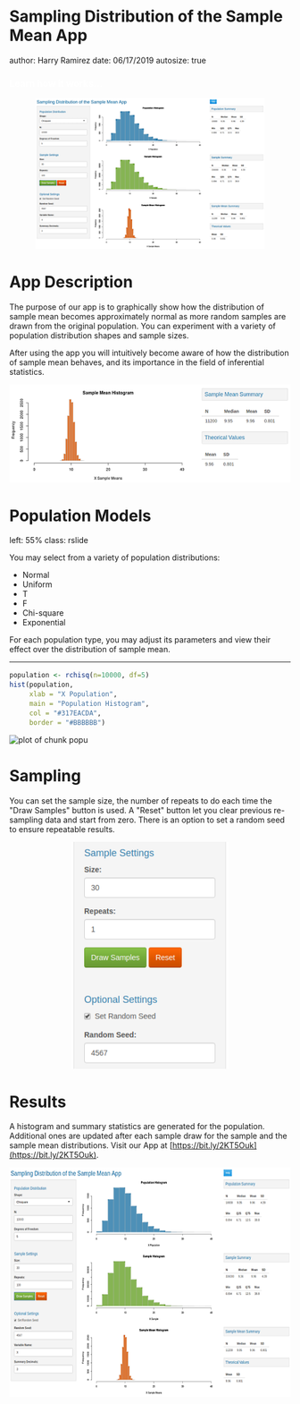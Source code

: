 Sampling Distribution of the Sample Mean App
========================================================
author: Harry Ramirez
date: 06/17/2019
autosize: true
<h3 style="color: #ffffff;">Learn how it works...</h3>
<div align="center">
<img src="./images/AppScreen1.png" height=270>
</div>


App Description
========================================================

The purpose of our app is to graphically show how the distribution of sample mean becomes approximately normal as more random samples are drawn from the original population. You can experiment with a variety of population distribution shapes and sample sizes.

After using the app you will intuitively become aware of how the distribution of sample mean behaves, and its importance in the field of inferential statistics.

<div align="center">
<img src="./images/SampMeanDist2.png">
</div>


Population Models
========================================================
left: 55%
class: rslide

You may select from a variety of population distributions:

- Normal
- Uniform
- T
- F
- Chi-square
- Exponential

For each population type, you may adjust its parameters and view their
effect over the distribution of sample mean.

***


```r
population <- rchisq(n=10000, df=5)
hist(population,
     xlab = "X Population",
     main = "Population Histogram",
     col = "#317EACDA",
     border = "#BBBBBB")
```

<img src="slide-presentation-figure/popu-1.png" title="plot of chunk popu" alt="plot of chunk popu" style="display: block; margin: auto;" />

Sampling
========================================================

You can set the sample size, the number of repeats to do each time the "Draw Samples" button is used. A "Reset" button let you clear previous re-sampling data and start from zero. There is an option to set a random seed to ensure repeatable results.

<div align="center">
<img src="./images/SampDrawOpt4.png" height=406>
</div>


Results
========================================================

A histogram and summary statistics are generated for the population. Additional ones are updated after each sample draw for the sample and the sample mean distributions.  Visit our App at [https://bit.ly/2KT5Ouk](https://bit.ly/2KT5Ouk).

<div align="center">
<img src="./images/AppScreen5.png" height=410>
</div>
